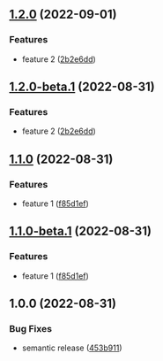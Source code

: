 ## [1.2.0](https://github.com/gdelpu/semantic_release-test/compare/v1.1.0...v1.2.0) (2022-09-01)


### Features

* feature 2 ([2b2e6dd](https://github.com/gdelpu/semantic_release-test/commit/2b2e6ddfbd0632440f1fea492aef9d4178355089))

## [1.2.0-beta.1](https://github.com/gdelpu/semantic_release-test/compare/v1.1.0...v1.2.0-beta.1) (2022-08-31)


### Features

* feature 2 ([2b2e6dd](https://github.com/gdelpu/semantic_release-test/commit/2b2e6ddfbd0632440f1fea492aef9d4178355089))

## [1.1.0](https://github.com/gdelpu/semantic_release-test/compare/v1.0.0...v1.1.0) (2022-08-31)


### Features

* feature 1 ([f85d1ef](https://github.com/gdelpu/semantic_release-test/commit/f85d1ef890a435d93f70bc7a9134e72f504fe08a))

## [1.1.0-beta.1](https://github.com/gdelpu/semantic_release-test/compare/v1.0.0...v1.1.0-beta.1) (2022-08-31)


### Features

* feature 1 ([f85d1ef](https://github.com/gdelpu/semantic_release-test/commit/f85d1ef890a435d93f70bc7a9134e72f504fe08a))

## 1.0.0 (2022-08-31)


### Bug Fixes

* semantic release ([453b911](https://github.com/gdelpu/semantic_release-test/commit/453b911d2ed87eb38cba4e237aff6c0394b1ff2d))
